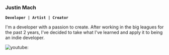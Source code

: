 ### Justin Mach
**`Developer | Artist | Creator`**

I'm a developer with a passion to create. After working in the big leagues for the past 2 years, I've decided to take what I've learned and apply it to being an indie developer.

<p align="left>
          <a href="https://youtube.com/c">
                                         <img alt="youtube:" title="Subscribe to my Youtube Channel" src="https://custom-icon-badges.demolab.com/youtube/channel/subscribers/UC2WHjPDvbE60328n17ZGcfg?color=%23E05D44&labelColor=CE4630"></a>
</p>
<!--
**justinpmach/justinpmach** is a ✨ _special_ ✨ repository because its `README.md` (this file) appears on your GitHub profile.

Here are some ideas to get you started:

- 🔭 I’m currently working on ...
- 🌱 I’m currently learning ...
- 👯 I’m looking to collaborate on ...
- 🤔 I’m looking for help with ...
- 💬 Ask me about ...
- 📫 How to reach me: ...
- 😄 Pronouns: ...
- ⚡ Fun fact: ...
-->
